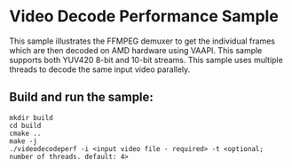 # Video Decode Performance Sample
This sample illustrates the FFMPEG demuxer to get the individual frames which are then decoded on AMD hardware using VAAPI. This sample supports both YUV420 8-bit and 10-bit streams. This sample uses multiple threads to decode the same input video parallely.

## Build and run the sample:
```
mkdir build
cd build
cmake ..
make -j
./videodecodeperf -i <input video file - required> -t <optional; number of threads. default: 4>
```